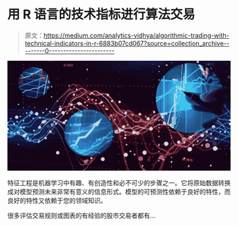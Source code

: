 # 用 R 语言的技术指标进行算法交易

> 原文：<https://medium.com/analytics-vidhya/algorithmic-trading-with-technical-indicators-in-r-6883b07cd067?source=collection_archive---------0----------------------->

![](img/a27fbbe286a72d77a8244cfc3e7afbc6.png)

特征工程是机器学习中有趣、有创造性和必不可少的步骤之一。它将原始数据转换成对模型预测未来非常有意义的信息形式。模型的可预测性依赖于良好的特性，而良好的特性又依赖于您的领域知识。

很多评估交易规则或图表的有经验的股市交易者都有…